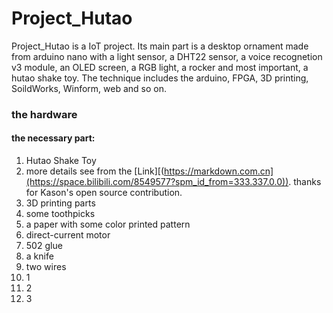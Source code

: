 # Project_Hutao

Project_Hutao is a IoT project. Its main part is a desktop ornament made from arduino nano with a light sensor, a DHT22 sensor, a voice recognetion v3 module, an OLED screen, a RGB light, a rocker and most important, a hutao shake toy. The technique includes the arduino, FPGA, 3D printing, SoildWorks, Winform, web and so on. 

### the hardware
#### the necessary part:
1. Hutao Shake Toy
  1. more details see from the [Link][(https://markdown.com.cn](https://space.bilibili.com/8549577?spm_id_from=333.337.0.0)). thanks for Kason's open source contribution.
  2. 3D printing parts
  3. some toothpicks
  4. a paper with some color printed pattern
  5. direct-current motor
  6. 502 glue
  7. a knife
  8. two wires
2. 1
3. 2
4. 3

